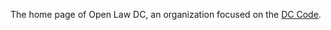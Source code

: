 The home page of Open Law DC, an organization focused on the [DC Code](http://www.washingtontimes.com/news/2013/mar/31/ignorance-of-dcs-copyrighted-laws-can-be-costly/).
